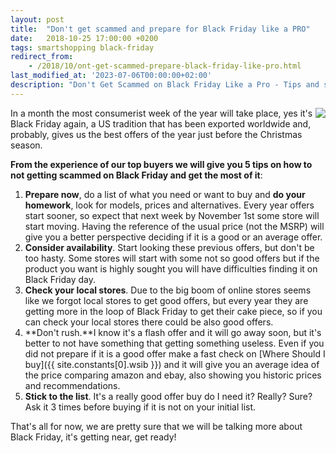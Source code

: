 ```yaml
---
layout: post
title:  "Don't get scammed and prepare for Black Friday like a PRO"
date:   2018-10-25 17:00:00 +0200
tags: smartshopping black-friday
redirect_from:
    - /2018/10/ont-get-scammed-prepare-black-friday-like-pro.html
last_modified_at: '2023-07-06T00:00:00+02:00'
description: "Don't Get Scammed on Black Friday Like a Pro - Tips and strategies to avoid scams and make the most of Black Friday deals."
---
```

<img style="float: right;" src="https://i.imgur.com/UrhObsJ.jpg">

In a month the most consumerist week of the year will take place, yes it's Black Friday again, a US tradition that has been exported worldwide and, probably, gives us the best offers of the year just before the Christmas season.

**From the experience of our top buyers we will give you 5 tips on how to not getting scammed on Black Friday and get the most of it**:

1. **Prepare now**, do a list of what you need or want to buy and **do your homework**, look for models, prices and alternatives. Every year offers start sooner, so expect that next week by November 1st some store will start moving. Having the reference of the usual price (not the MSRP) will give you a better perspective deciding if it is a good or an average offer.
2. **Consider availability**. Start looking these previous offers, but don't be too hasty. Some stores will start with some not so good offers but if the product you want is highly sought you will have difficulties finding it on Black Friday day.
3. **Check your local stores**. Due to the big boom of online stores seems like we forgot local stores to get good offers, but every year they are getting more in the loop of Black Friday to get their cake piece, so if you can check your local stores there could be also good offers.
4. **Don't rush.**I know it's a flash offer and it will go away soon, but it's better to not have something that getting something useless. Even if you did not prepare if it is a good offer make a fast check on [Where Should I buy]({{ site.constants[0].wsib }}) and it will give you an average idea of the price comparing amazon and ebay, also showing you historic prices and recommendations.
5. **Stick to the list**. It's a really good offer buy do I need it? Really? Sure? Ask it 3 times before buying if it is not on your initial list.

That's all for now, we are pretty sure that we will be talking more about Black Friday, it's getting near, get ready!
